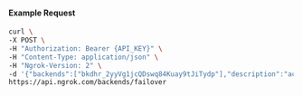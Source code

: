 <!-- Code generated for API Clients. DO NOT EDIT. -->

#### Example Request

```bash
curl \
-X POST \
-H "Authorization: Bearer {API_KEY}" \
-H "Content-Type: application/json" \
-H "Ngrok-Version: 2" \
-d '{"backends":["bkdhr_2yyVg1jcQDswq84Kuay9tJiTydp"],"description":"acme failover","metadata":"{\"environment\": \"staging\"}"}' \
https://api.ngrok.com/backends/failover
```
